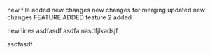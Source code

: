 new file added
new changes
new changes for merging
updated new changes
FEATURE ADDED
feature 2 added

new lines
asdfasdf
asdfa
nasdfjlkadsjf


asdfasdf
